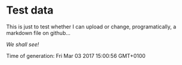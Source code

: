 # Test data
This is just to test whether I can upload or change, programatically,
a markdown file on github...

_We shall see!_

Time of generation: Fri Mar 03 2017 15:00:56 GMT+0100
